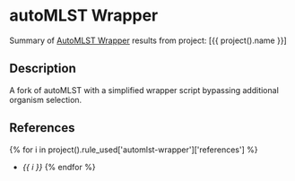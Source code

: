 # autoMLST Wrapper
Summary of [AutoMLST Wrapper](https://github.com/KatSteinke/automlst-simplified-wrapper) results from project: [{{ project().name }}] 

## Description
A fork of autoMLST with a simplified wrapper script bypassing additional organism selection.

## References
{% for i in project().rule_used['automlst-wrapper']['references'] %}
  - *{{ i }}*
{% endfor %}
